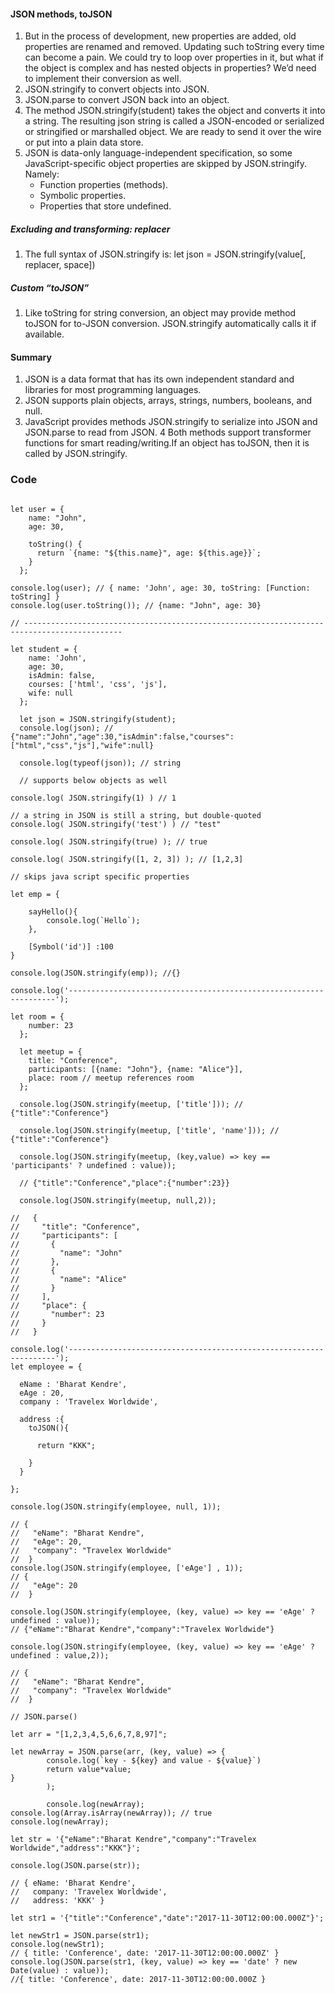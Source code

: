 #### JSON methods, toJSON

1. But in the process of development, new properties are added, old properties are renamed and removed. Updating such toString every time can become a pain. We could try to loop over properties in it, but what if the object is complex and has nested objects in properties? We’d need to implement their conversion as well.
2. JSON.stringify to convert objects into JSON.
3. JSON.parse to convert JSON back into an object.
4. The method JSON.stringify(student) takes the object and converts it into a string. The resulting json string is called a JSON-encoded or serialized or stringified or marshalled object. We are ready to send it over the wire or put into a plain data store.
5. JSON is data-only language-independent specification, so some JavaScript-specific object properties are skipped by JSON.stringify.
Namely:
    * Function properties (methods).
    * Symbolic properties.
    * Properties that store undefined.

##### Excluding and transforming: replacer
    
1. The full syntax of JSON.stringify is: let json = JSON.stringify(value[, replacer, space])


##### Custom “toJSON”

1. Like toString for string conversion, an object may provide method toJSON for to-JSON conversion. JSON.stringify automatically calls it if available.


#### Summary
1. JSON is a data format that has its own independent standard and libraries for most programming languages.
2. JSON supports plain objects, arrays, strings, numbers, booleans, and null.
3. JavaScript provides methods JSON.stringify to serialize into JSON and JSON.parse to read from JSON.
4 Both methods support transformer functions for smart reading/writing.If an object has toJSON, then it is called by JSON.stringify.


### Code

~~~

let user = {
    name: "John",
    age: 30,
  
    toString() {
      return `{name: "${this.name}", age: ${this.age}}`;
    }
  };
  
console.log(user); // { name: 'John', age: 30, toString: [Function: toString] }
console.log(user.toString()); // {name: "John", age: 30}
 
// --------------------------------------------------------------------------------------------

let student = {
    name: 'John',
    age: 30,
    isAdmin: false,
    courses: ['html', 'css', 'js'],
    wife: null
  };

  let json = JSON.stringify(student);
  console.log(json); // {"name":"John","age":30,"isAdmin":false,"courses":["html","css","js"],"wife":null}

  console.log(typeof(json)); // string

  // supports below objects as well

console.log( JSON.stringify(1) ) // 1

// a string in JSON is still a string, but double-quoted
console.log( JSON.stringify('test') ) // "test"

console.log( JSON.stringify(true) ); // true

console.log( JSON.stringify([1, 2, 3]) ); // [1,2,3]

// skips java script specific properties

let emp = {

    sayHello(){
        console.log(`Hello`);
    },

    [Symbol('id')] :100
}

console.log(JSON.stringify(emp)); //{}

console.log('-------------------------------------------------------------------');

let room = {
    number: 23
  };
  
  let meetup = {
    title: "Conference",
    participants: [{name: "John"}, {name: "Alice"}],
    place: room // meetup references room
  };

  console.log(JSON.stringify(meetup, ['title'])); // {"title":"Conference"}

  console.log(JSON.stringify(meetup, ['title', 'name'])); // {"title":"Conference"}

  console.log(JSON.stringify(meetup, (key,value) => key == 'participants' ? undefined : value));

  // {"title":"Conference","place":{"number":23}}

  console.log(JSON.stringify(meetup, null,2));

//   {
//     "title": "Conference",
//     "participants": [
//       {
//         "name": "John"
//       },
//       {
//         "name": "Alice"
//       }
//     ],
//     "place": {
//       "number": 23
//     }
//   }

console.log('-------------------------------------------------------------------');
let employee = {

  eName : 'Bharat Kendre',
  eAge : 20,
  company : 'Travelex Worldwide',

  address :{
    toJSON(){

      return "KKK"; 
  
    }
  }
  
};

console.log(JSON.stringify(employee, null, 1));

// {
//   "eName": "Bharat Kendre",
//   "eAge": 20,
//   "company": "Travelex Worldwide"
//  }
console.log(JSON.stringify(employee, ['eAge'] , 1));
// {
//   "eAge": 20
//  }

console.log(JSON.stringify(employee, (key, value) => key == 'eAge' ? undefined : value));
// {"eName":"Bharat Kendre","company":"Travelex Worldwide"}

console.log(JSON.stringify(employee, (key, value) => key == 'eAge' ? undefined : value,2));

// {
//   "eName": "Bharat Kendre",
//   "company": "Travelex Worldwide"
//  }

// JSON.parse()

let arr = "[1,2,3,4,5,6,6,7,8,97]";

let newArray = JSON.parse(arr, (key, value) => {
        console.log(`key - ${key} and value - ${value}`)
        return value*value;
}
        );

        console.log(newArray);
console.log(Array.isArray(newArray)); // true
console.log(newArray);

let str = '{"eName":"Bharat Kendre","company":"Travelex Worldwide","address":"KKK"}';

console.log(JSON.parse(str));

// { eName: 'Bharat Kendre',
//   company: 'Travelex Worldwide',
//   address: 'KKK' }

let str1 = '{"title":"Conference","date":"2017-11-30T12:00:00.000Z"}';

let newStr1 = JSON.parse(str1);
console.log(newStr1);
// { title: 'Conference', date: '2017-11-30T12:00:00.000Z' }
console.log(JSON.parse(str1, (key, value) => key == 'date' ? new Date(value) : value));
//{ title: 'Conference', date: 2017-11-30T12:00:00.000Z }

~~~